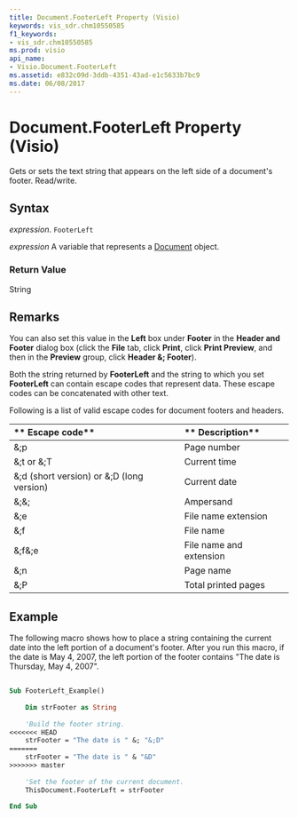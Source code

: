 ```yaml
---
title: Document.FooterLeft Property (Visio)
keywords: vis_sdr.chm10550585
f1_keywords:
- vis_sdr.chm10550585
ms.prod: visio
api_name:
- Visio.Document.FooterLeft
ms.assetid: e832c09d-3ddb-4351-43ad-e1c5633b7bc9
ms.date: 06/08/2017
---
```



# Document.FooterLeft Property (Visio)

Gets or sets the text string that appears on the left side of a document's footer. Read/write.


## Syntax

 _expression_. `FooterLeft`

 _expression_ A variable that represents a [Document](./Visio.Document.md) object.


### Return Value

String


## Remarks

You can also set this value in the  **Left** box under **Footer** in the **Header and Footer** dialog box (click the **File** tab, click **Print**, click  **Print Preview**, and then in the  **Preview** group, click **Header &; Footer**).

Both the string returned by  **FooterLeft** and the string to which you set **FooterLeft** can contain escape codes that represent data. These escape codes can be concatenated with other text.

Following is a list of valid escape codes for document footers and headers.



|** Escape code**|** Description**|
|:-----|:-----|
| &;p| Page number|
| &;t or &;T| Current time|
| &;d (short version) or &;D (long version)| Current date|
| &;&;| Ampersand|
| &;e| File name extension|
| &;f| File name|
| &;f&;e| File name and extension|
| &;n| Page name|
| &;P| Total printed pages|

## Example

The following macro shows how to place a string containing the current date into the left portion of a document's footer. After you run this macro, if the date is May 4, 2007, the left portion of the footer contains "The date is Thursday, May 4, 2007".


```vb
 
Sub FooterLeft_Example()  
 
    Dim strFooter as String 
 
    'Build the footer string.  
<<<<<<< HEAD
    strFooter = "The date is " &; "&;D"  
=======
    strFooter = "The date is " & "&D"  
>>>>>>> master
 
    'Set the footer of the current document.  
    ThisDocument.FooterLeft = strFooter  
 
End Sub
```


